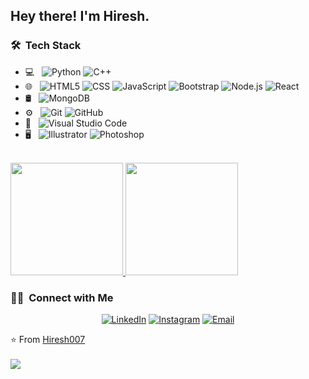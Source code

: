<h2> Hey there! I'm Hiresh.</h2>

<h3> 🛠 &nbsp;Tech Stack</h3>

- 💻 &nbsp;
  ![Python](https://img.shields.io/badge/-Python-333333?style=flat&logo=python)
  ![C++](https://img.shields.io/badge/-C++-333333?style=flat&logo=C%2B%2B&logoColor=00599C)
- 🌐 &nbsp;
  ![HTML5](https://img.shields.io/badge/-HTML5-333333?style=flat&logo=HTML5)
  ![CSS](https://img.shields.io/badge/-CSS-333333?style=flat&logo=CSS3&logoColor=1572B6)
  ![JavaScript](https://img.shields.io/badge/-JavaScript-333333?style=flat&logo=javascript)
  ![Bootstrap](https://img.shields.io/badge/-Bootstrap-333333?style=flat&logo=bootstrap&logoColor=563D7C)
  ![Node.js](https://img.shields.io/badge/-Node.js-333333?style=flat&logo=node.js)
  ![React](https://img.shields.io/badge/-React-333333?style=flat&logo=react)
- 🛢 &nbsp;
  ![MongoDB](https://img.shields.io/badge/-MongoDB-333333?style=flat&logo=mongodb)
- ⚙️ &nbsp;
  ![Git](https://img.shields.io/badge/-Git-333333?style=flat&logo=git)
  ![GitHub](https://img.shields.io/badge/-GitHub-333333?style=flat&logo=github)
- 🔧 &nbsp;
  ![Visual Studio Code](https://img.shields.io/badge/-Visual%20Studio%20Code-333333?style=flat&logo=visual-studio-code&logoColor=007ACC)
- 🖥 &nbsp;
  ![Illustrator](https://img.shields.io/badge/-Illustrator-333333?style=flat&logo=adobe-illustrator)
  ![Photoshop](https://img.shields.io/badge/-Photoshop-333333?style=flat&logo=adobe-photoshop)

<br/>

<a href="https://github.com/Hiresh007">
  <img height="180em" src="https://github-readme-stats.vercel.app/api?username=Hiresh007&theme=buefy&show_icons=true" />
  <img height="180em" src="https://github-readme-stats.vercel.app/api/top-langs/?username=Hiresh007&theme=buefy&layout=compact" />
</a>

<br/>

<h3> 🤝🏻 &nbsp;Connect with Me </h3>
<p align="center">
<a href="https://www.linkedin.com/in/hiresh-shah-1614ec"><img alt="LinkedIn" src="https://img.shields.io/badge/LinkedIn-Hiresh%20Shah%20Singh-blue?style=flat-square&logo=linkedin"></a>
<a href="https://www.instagram.com/hiresh_23"><img alt="Instagram" src="https://img.shields.io/badge/Instagram-hiresh_23_-blue?style=flat-square&logo=instagram"></a>
<a href="mailto:hireshshah5432@gmail.com"><img alt="Email" src="https://img.shields.io/badge/Email-hireshshah5432@gmail.com-blue?style=flat-square&logo=gmail"></a>
</p>

⭐️ From [Hiresh007](https://github.com/Hiresh007)
<br/>
<br/>
[![](https://visitcount.itsvg.in/api?id=Hiresh007&icon=9&color=10)](https://visitcount.itsvg.in)

